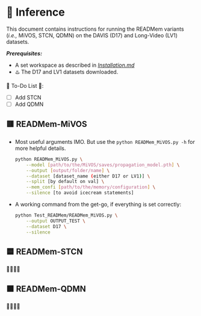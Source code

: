 # :closed_book: Inference

This document contains instructions for running the READMem variants (*i.e.,* MiVOS, STCN, QDMN) on the DAVIS (D17) and Long-Video (LV1) datasets.


***Prerequisites:***
- A set workspace as described in *[Installation.md](Installation.md)*
- :hotsprings: The D17 and LV1 datasets downloaded.

:construction: To-Do List :construction::
- [ ] Add STCN
- [ ] Add QDMN

## 🟥 READMem-MiVOS <a name="MiVOS"></a>
- Most useful arguments IMO. But use the ```python READMem_MiVOS.py -h``` for more helpful details.
  ```bash
  python READMem_MiVOS.py \
      --model [path/to/the/MiVOS/saves/propagation_model.pth] \
      --output [output/folder/name] \
      --dataset [dataset_name (either D17 or LV1)] \
      --split [by default on val] \
      --mem_confi [path/to/the/memory/configuration] \
      --silence [to avoid icecream statements]
  ```
- A working command from the get-go, if everything is set correctly:
  ```bash
  python Test_READMem/READMem_MiVOS.py \
      --output OUTPUT_TEST \
      --dataset D17 \
      --silence
  ```

## 🟦 READMem-STCN <a name="STCN"></a>
:construction::construction::construction::construction:


## 🟧 READMem-QDMN <a name="QDMN"></a>
:construction::construction::construction::construction:




